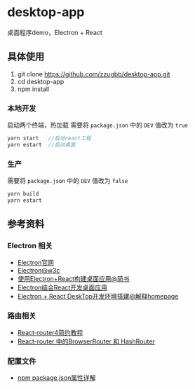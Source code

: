 # desktop-app

桌面程序demo，Electron + React

## 具体使用

1. git clone https://github.com/zzugbb/desktop-app.git
2. cd desktop-app
3. npm install

### 本地开发

启动两个终端，热加载
需要将 `package.json` 中的 `DEV` 值改为 `true`

```js
yarn start   //启动react工程
yarn estart  //启动桌面
```

### 生产

需要将 `package.json` 中的 `DEV` 值改为 `false`

```js
yarn build  
yarn estart
```

## 参考资料

### Electron 相关

* [Electron官网](https://electronjs.org/)
* [Electron@w3c](https://www.w3cschool.cn/electronmanual/wcx31ql6.html)
* [使用Electron+React构建桌面应用@简书](https://www.jianshu.com/p/2057835c18e2)
* [Electron结合React开发桌面应用](https://blog.csdn.net/yaodong379/article/details/78396945)
* [Electron + React DeskTop开发环境搭建@解释homepage](https://www.jianshu.com/p/785ed0ac08ee)

### 路由相关

* [React-router4简约教程](http://react-china.org/t/react-router4/15843)
* [React-router 中的BrowserRouter 和 HashRouter](https://blog.csdn.net/aaa333qwe/article/details/79557044)

### 配置文件

* [npm package.json属性详解](https://www.cnblogs.com/tzyy/p/5193811.html#_h1_5)
